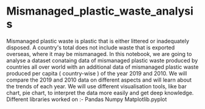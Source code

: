 # Mismanaged_plastic_waste_analysis
Mismanaged plastic waste is plastic that is either littered or inadequately disposed. A country's total does not include waste that is exported overseas, where it may be mismanaged.
In this notebook, we are going to analyse a dataset conataing data of mismanaged plastic waste produced by countries all over world with an additional data of mismanaged plastic waste produced per capita ( country-wise ) of the year 2019 and 2010.
We will compare the 2019 and 2010 data on different aspects and will learn about the trends of each year. We will use different visualisation tools, like bar chart, pie chart, to interpret the data more easily and get deep knowledge.
Different libraries worked on :-
Pandas
Numpy
Matplotlib.pyplot
